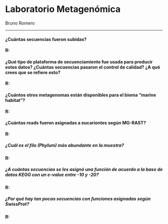 # Laboratorio Metagenómica


Bruno Romero


----



#### ¿Cuántas secuencias fueron subidas? 


__R:__


#### ¿Qué tipo de plataforma de secuenciamiento fue usada para producir estos datos?	¿Cuántas secuencias pasaron el control de calidad? ¿A qué crees que se refiere esto?


__R:__


#### ¿Cuántos otros metagenomas están disponibles para el bioma “marine habitat”?


__R:__


#### ¿Cuántas reads fueron asignadas a eucariontes según MG-RAST?


__R:__


##### ¿Cuál es el filo (Phylum) más abundante en la muestra?


__R:__


##### ¿A cuántas secuencias se les asignó una función de acuerdo a la base de datos KEGG con un e-value entre -10 y -20?


__R:__


##### ¿Por qué hay tan pocas secuencias con funciones asignadas según SwissProt?


__R:__

